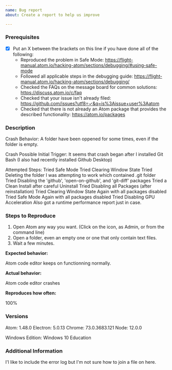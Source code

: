 ```yaml
---
name: Bug report
about: Create a report to help us improve

---
```


<!--

Have you read Atom's Code of Conduct? By filing an Issue, you are expected to comply with it, including treating everyone with respect: https://github.com/atom/.github/blob/master/CODE_OF_CONDUCT.md

Do you want to ask a question? Are you looking for support? The Atom message board is the best place for getting support: https://discuss.atom.io

-->

### Prerequisites

* [X] Put an X between the brackets on this line if you have done all of the following:
    * Reproduced the problem in Safe Mode: <https://flight-manual.atom.io/hacking-atom/sections/debugging/#using-safe-mode>
    * Followed all applicable steps in the debugging guide: <https://flight-manual.atom.io/hacking-atom/sections/debugging/>
    * Checked the FAQs on the message board for common solutions: <https://discuss.atom.io/c/faq>
    * Checked that your issue isn't already filed: <https://github.com/issues?utf8=✓&q=is%3Aissue+user%3Aatom>
    * Checked that there is not already an Atom package that provides the described functionality: <https://atom.io/packages>

### Description

Crash Behavior:
A folder have been oppened for some times,
even if the folder is empty.

Crash Possible Initial Trigger:
It seems that crash began after I installed Git Bash
(I also had recently installed Github Desktop)

Attempted Steps:
Tried Safe Mode
Tried Clearing Window State
Tried Deleting the folder I was attempting to work which contained .git folder
Tried Disabling the 'github', 'open-on-github', and 'git-diff' packages
Tried a Clean Install after careful Uninstall
Tried Disabling all Packages (after reinstallation)
Tried Clearing Window State Again with all packages disabled
Tried Safe Mode Again with all packages disabled
Tried Disabling GPU Acceleration
Also got a runtime performance report just in case.

### Steps to Reproduce

1. Open Atom any way you want. (Click on the icon, as Admin, or from the command line)
2. Open a folder, even an empty one or one that only contain text files.
3. Wait a few minutes.

**Expected behavior:**

Atom code editor keeps on functionning normally.

**Actual behavior:**

Atom code editor crashes

**Reproduces how often:**

100%

### Versions

Atom: 1.48.0
Electron: 5.0.13
Chrome: 73.0.3683.121
Node: 12.0.0

Windows Edition: Windows 10 Education

### Additional Information

I'l like to include the error log but I'm not sure how to join a file on here.
